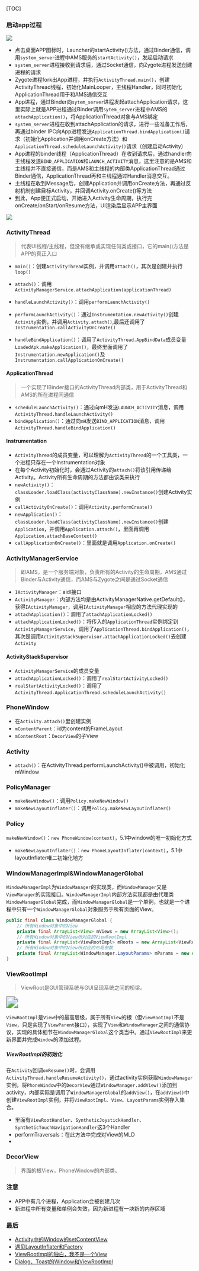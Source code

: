 [TOC]

### 启动app过程
![](https://gitee.com/hysbtr/pic/raw/master/launch_app.png)

* 点击桌面APP图标时，Launcher的startActivity()方法，通过Binder通信，调用`system_server`进程中AMS服务的`startActivity()`，发起启动请求
* `system_server`进程接收到请求后，通过Socket通信，向Zygote进程发送创建进程的请求
* Zygote进程fork出App进程，并执行`ActivityThread.main()`，创建ActivityThread线程，初始化MainLooper，主线程Handler，同时初始化ApplicationThread用于和AMS通信交互
* App进程，通过Binder向`sytem_server`进程发起attachApplication请求，这里实际上就是APP进程通过Binder调用`sytem_server`进程中AMS的`attachApplication()`，将ApplicationThread对象与AMS绑定
* `system_server`进程在收到attachApplication的请求，进行一些准备工作后，再通过binder IPC向App进程发送`ApplicationThread.bindApplication()`请求（初始化Application并调用onCreate方法）和`ApplicationThread.scheduleLaunchActivity()`请求（创建启动Activity）
* App进程的binder线程（ApplicationThread）在收到请求后，通过handler向主线程发送`BIND_APPLICATION`和`LAUNCH_ACTIVITY`消息，这里注意的是AMS和主线程并不直接通信，而是AMS和主线程的内部类ApplicationThread通过Binder通信，ApplicationThread再和主线程通过Handler消息交互。 
* 主线程在收到Message后，创建Application并调用onCreate方法，再通过反射机制创建目标Activity，并回调Activity.onCreate()等方法
* 到此，App便正式启动，开始进入Activity生命周期，执行完onCreate/onStart/onResume方法，UI渲染后显示APP主界面

![](https://gitee.com/hysbtr/pic/raw/master/ActivityLaunchProcess.png)

### ActivityThread
> 代表UI线程/主线程，但没有继承或实现任何类或接口，它的main()方法是APP的真正入口

* `main()`：创建`ActivityThread`实例，并调用`attach()`，其次是创建并执行`loop()`
* `attach()`：调用`ActivityManagerService.attachApplication(applicationThread)`
* `handleLaunchActivity()`：调用`performLaunchActivity()`
* `performLaunchActivity()`：通过`Instrumentation.newActivity()`创建`Activity`实例，并调用`Activity.attach()`,最后还调用了`Instrumentation.callActivityOnCreate()`

* `handleBindApplication()`：调用了`ActivityThread.AppBindData`成员变量`LoadedApk.makeApplication()`，最终里面调用了`Instrumentation.newApplication()`及`Instrumentation.callApplicationOnCreate()`

#### ApplicationThread
> 一个实现了IBinder接口的ActivityThread内部类，用于ActivityThread和AMS的所在进程间通信

* `scheduleLaunchActivity()`：通过向mH发送`LAUNCH_ACTIVITY`消息，调用`ActivityThread.handleLaunchActivity()`
* `bindApplication()`：通过向`mH`发送`BIND_APPLICATION`消息，调用`ActivityThread.handleBindApplication()`

#### Instrumentation
* `ActivityThread`的成员变量，可以理解为`ActivityThread`的一个工具类，一个进程只存在一个Instrumentation对象
* 在每个Activity初始化时，会通过Activity的`attach()`将该引用传递给Activity。Activity所有生命周期的方法都由该类来执行
* `newActivity()`：`classLoader.loadClass(activityClassName).newInstance()`创建Activity实例
* `callActivityOnCreate()`：调用`Activity.performCreate()`
* `newApplication()`：`classLoader.loadClass(activityClassName).newInstance()`创建`Application`，并调用`Application.attach()`，里面再调用`Application.attachBaseContext()`
* `callApplicationOnCreate()`：里面就是调用`Application.onCreate()`

### ActivityManagerService
> 即AMS，是一个服务端对象，负责所有的Activity的生命周期，AMS通过Binder与Activity通信，而AMS与Zygote之间是通过Socket通信

* `IActivityManager`：aidl接口
* `ActivityManager`：内部方法均是由ActivityManagerNative.getDefault()，获得`IActivityManager`，调用`IActivityManager`相应的方法代理实现的
* `attachApplication()`：调用了`attachApplicationLocked()`
* `attachApplicationLocked()`：将传入的`ApplicationThread`实例绑定到`ActivityManagerService`，调用了`ApplicationThread.bindApplication()`，其次是调用`ActivityStackSupervisor.attachApplicationLocked()`去创建`Activity` 

#### ActivityStackSupervisor
* `ActivityManagerService`的成员变量
* `attachApplicationLocked()`：调用了`realStartActivityLocked()`
* `realStartActivityLocked()`：调用了`ActivityThread.ApplicationThread.scheduleLaunchActivity()`

### PhoneWindow
* 在`Activity.attach()`里创建实例
* `mContentParent`：id为content的FrameLayout
* `mContentRoot`：`DecorView`的子View

### Activity
* `attach()`：在ActivityThread.performLaunchActivity()中被调用，初始化mWindow

### PolicyManager
* `makeNewWindow()`：调用`Policy.makeNewWindow()`
* `makeNewLayoutInflater()`：调用`Policy.makeNewLayoutInflater()`

### Policy
`makeNewWindow()`：`new PhoneWindow(context)`，5.1中window的唯一初始化方式

* `makeNewLayoutInflater()`：`new PhoneLayoutInflater(context)`，5.1中layoutInflater唯二初始化地方

### WindowManagerImpl&WindowManagerGlobal
`WindowManagerImpl`为`WindowManager`的实现类，而`WindowManager`又是`ViewManager`的实现接口。`WindowManagerImpl`内部方法实现都是由代理类`WindowManagerGlobal`完成，而`WindowManagerGlobal`是一个单例，也就是一个进程中只有一个`WindowManagerGlobal`对象服务于所有页面的View。

```java
public final class WindowManagerGlobal {
    // 所有Window对象中的View
    private final ArrayList<View> mViews = new ArrayList<View>();
    // 所有Window对象中的View所对应的ViewRootImpl
    private final ArrayList<ViewRootImpl> mRoots = new ArrayList<ViewRootImpl>();
    // 所有Window对象中的View所对应的布局参数
    private final ArrayList<WindowManager.LayoutParams> mParams = new ArrayList<WindowManager.LayoutParams>();
}
```

### ViewRootImpl
> ViewRoot是GUI管理系统与GUI呈现系统之间的桥梁。

<img src="https://gitee.com/hysbtr/pic/raw/master/ViewRootImpl.png" style="zoom: 200%;" />

`ViewRootImpl`是`View`中的最高层级，属于所有`View`的根（但`ViewRootImpl`不是`View`，只是实现了`ViewParent`接口），实现了`View`和`WindowManager`之间的通信协议，实现的具体细节在`WindowManagerGlobal`这个类当中。通过`ViewRootImpl`来更新界面并完成`Window`的添加过程。

##### ViewRootImpl的初始化
在`Activity`回调`onResume()`时，会调用`ActivityThread.handleResumeActivity()`，通过activity实例获取`WindowManager`实例，将`PhoneWindow`中的`DecorView`通过`WindowManager.addView()`添加到activity，内部实际是调用了`WindowManagerGlobal`的`addView()`，在`addView()`中创建`ViewRootImpl`实例，并将`ViewRootImpl`、`View`、`LayoutParams`实例存入集合。

* 里面有`ViewRootHandler`、`SyntheticJoystickHandler`、`SyntheticTouchNavigationHandler`这3个Handler
* performTraversals：在此方法中完成对View的MLD
* 

### DecorView
> 界面的根View，PhoneWindow的内部类。

### 注意
* APP中有几个进程，Application会被创建几次
* 新进程中所有变量和单例会失效，因为新进程有一块新的内存区域

### 最后
* [Activity中的Window的setContentView](http://dandanlove.com/2017/11/10/activity-setcontentview/)
* [遇见LayoutInflater和Factory](http://dandanlove.com/2017/11/15/layoutinflater-factory/)
* [ViewRootImpl的独白，我不是一个View](http://dandanlove.com/2017/12/11/viewrootimpl-activity/)
* [Dialog、Toast的Window和ViewRootImpl](http://dandanlove.com/2017/12/11/viewrootimpl-dialog-toast/)

